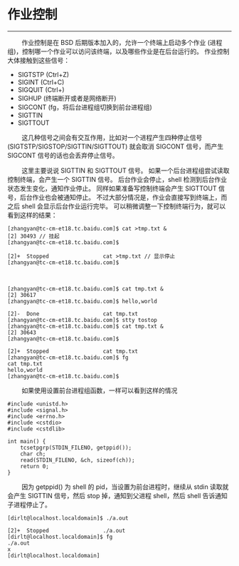 # 作业控制
***

&emsp;&emsp;
作业控制是在 BSD 后期版本加入的，允许一个终端上启动多个作业 (进程组)，控制哪一个作业可以访问该终端，以及哪些作业是在后台运行的。
作业控制大体接触到这些信号：

+ SIGTSTP (Ctrl+Z)
+ SIGINT (Ctrl+C)
+ SIGQUIT (Ctrl+\)
+ SIGHUP (终端断开或者是网络断开)
+ SIGCONT (fg，将后台进程组切换到前台进程组)
+ SIGTTIN
+ SIGTTOUT

&emsp;&emsp;
这几种信号之间会有交互作用，比如对一个进程产生四种停止信号 (SIGTSTP/SIGSTOP/SIGTTIN/SIGTTOUT) 就会取消 SIGCONT 信号，而产生 SIGCONT 信号的话也会丢弃停止信号。

&emsp;&emsp;
这里主要说说 SIGTTIN 和 SIGTTOUT 信号。
如果一个后台进程组尝试读取控制终端，会产生一个 SIGTTIN 信号。
后台作业会停止，shell 检测到后台作业状态发生变化，通知作业停止。
同样如果准备写控制终端会产生 SIGTTOUT 信号，后台作业也会被通知停止。
不过大部分情况是，作业会直接写到终端上，而之后 shell 会显示后台作业运行完毕。
可以稍微调整一下控制终端行为，就可以看到这样的结果：

    [zhangyan@tc-cm-et18.tc.baidu.com]$ cat >tmp.txt &
    [2] 30493 // 挂起
    [zhangyan@tc-cm-et18.tc.baidu.com]$
    
    [2]+  Stopped                 cat >tmp.txt // 显示停止
    [zhangyan@tc-cm-et18.tc.baidu.com]$

&emsp;&emsp;
    
    [zhangyan@tc-cm-et18.tc.baidu.com]$ cat tmp.txt &
    [2] 30617
    [zhangyan@tc-cm-et18.tc.baidu.com]$ hello,world
    
    [2]-  Done                    cat tmp.txt
    [zhangyan@tc-cm-et18.tc.baidu.com]$ stty tostop
    [zhangyan@tc-cm-et18.tc.baidu.com]$ cat tmp.txt &
    [2] 30643
    [zhangyan@tc-cm-et18.tc.baidu.com]$
    
    [2]+  Stopped                 cat tmp.txt
    [zhangyan@tc-cm-et18.tc.baidu.com]$ fg
    cat tmp.txt
    hello,world
    [zhangyan@tc-cm-et18.tc.baidu.com]$

&emsp;&emsp;
如果使用设置前台进程组函数，一样可以看到这样的情况

    #include <unistd.h>
    #include <signal.h>
    #include <errno.h>
    #include <cstdio>
    #include <cstdlib>
    
    int main() {
        tcsetpgrp(STDIN_FILENO, getppid());
        char ch;
        read(STDIN_FILENO, &ch, sizeof(ch));
        return 0;
    }

&emsp;&emsp;
因为 getppid() 为 shell 的 pid，当设置为前台进程时，继续从 stdin 读取就会产生 SIGTTIN 信号，然后 stop 掉，通知到父进程 shell，然后 shell 告诉通知子进程停止了。

    [dirlt@localhost.localdomain]$ ./a.out
    
    [2]+  Stopped                 ./a.out
    [dirlt@localhost.localdomain]$ fg
    ./a.out
    x
    [dirlt@localhost.localdomain]